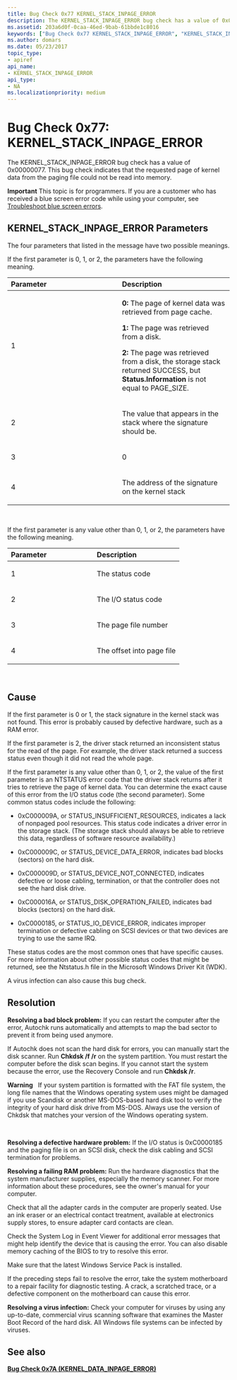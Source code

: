 ```yaml
---
title: Bug Check 0x77 KERNEL_STACK_INPAGE_ERROR
description: The KERNEL_STACK_INPAGE_ERROR bug check has a value of 0x00000077. This bug check indicates that the requested page of kernel data from the paging file could not be read into memory.
ms.assetid: 203a6d0f-0caa-46ed-9bab-61bbde1c8016
keywords: ["Bug Check 0x77 KERNEL_STACK_INPAGE_ERROR", "KERNEL_STACK_INPAGE_ERROR"]
ms.author: domars
ms.date: 05/23/2017
topic_type:
- apiref
api_name:
- KERNEL_STACK_INPAGE_ERROR
api_type:
- NA
ms.localizationpriority: medium
---
```


# Bug Check 0x77: KERNEL\_STACK\_INPAGE\_ERROR


The KERNEL\_STACK\_INPAGE\_ERROR bug check has a value of 0x00000077. This bug check indicates that the requested page of kernel data from the paging file could not be read into memory.

**Important** This topic is for programmers. If you are a customer who has received a blue screen error code while using your computer, see [Troubleshoot blue screen errors](http://windows.microsoft.com/windows-10/troubleshoot-blue-screen-errors).

## KERNEL\_STACK\_INPAGE\_ERROR Parameters


The four parameters that listed in the message have two possible meanings.

If the first parameter is 0, 1, or 2, the parameters have the following meaning.

<table>
<colgroup>
<col width="50%" />
<col width="50%" />
</colgroup>
<thead>
<tr class="header">
<th align="left">Parameter</th>
<th align="left">Description</th>
</tr>
</thead>
<tbody>
<tr class="odd">
<td align="left"><p>1</p></td>
<td align="left"><p><strong>0:</strong> The page of kernel data was retrieved from page cache.</p>
<p><strong>1:</strong> The page was retrieved from a disk.</p>
<p><strong>2:</strong> The page was retrieved from a disk, the storage stack returned SUCCESS, but <strong>Status.Information</strong> is not equal to PAGE_SIZE.</p></td>
</tr>
<tr class="even">
<td align="left"><p>2</p></td>
<td align="left"><p>The value that appears in the stack where the signature should be.</p></td>
</tr>
<tr class="odd">
<td align="left"><p>3</p></td>
<td align="left"><p>0</p></td>
</tr>
<tr class="even">
<td align="left"><p>4</p></td>
<td align="left"><p>The address of the signature on the kernel stack</p></td>
</tr>
</tbody>
</table>

 

If the first parameter is any value other than 0, 1, or 2, the parameters have the following meaning.

<table>
<colgroup>
<col width="50%" />
<col width="50%" />
</colgroup>
<thead>
<tr class="header">
<th align="left">Parameter</th>
<th align="left">Description</th>
</tr>
</thead>
<tbody>
<tr class="odd">
<td align="left"><p>1</p></td>
<td align="left"><p>The status code</p></td>
</tr>
<tr class="even">
<td align="left"><p>2</p></td>
<td align="left"><p>The I/O status code</p></td>
</tr>
<tr class="odd">
<td align="left"><p>3</p></td>
<td align="left"><p>The page file number</p></td>
</tr>
<tr class="even">
<td align="left"><p>4</p></td>
<td align="left"><p>The offset into page file</p></td>
</tr>
</tbody>
</table>

 

Cause
-----

If the first parameter is 0 or 1, the stack signature in the kernel stack was not found. This error is probably caused by defective hardware, such as a RAM error.

If the first parameter is 2, the driver stack returned an inconsistent status for the read of the page. For example, the driver stack returned a success status even though it did not read the whole page.

If the first parameter is any value other than 0, 1, or 2, the value of the first parameter is an NTSTATUS error code that the driver stack returns after it tries to retrieve the page of kernel data. You can determine the exact cause of this error from the I/O status code (the second parameter). Some common status codes include the following:

-   0xC000009A, or STATUS\_INSUFFICIENT\_RESOURCES, indicates a lack of nonpaged pool resources. This status code indicates a driver error in the storage stack. (The storage stack should always be able to retrieve this data, regardless of software resource availability.)

-   0xC000009C, or STATUS\_DEVICE\_DATA\_ERROR, indicates bad blocks (sectors) on the hard disk.

-   0xC000009D, or STATUS\_DEVICE\_NOT\_CONNECTED, indicates defective or loose cabling, termination, or that the controller does not see the hard disk drive.

-   0xC000016A, or STATUS\_DISK\_OPERATION\_FAILED, indicates bad blocks (sectors) on the hard disk.

-   0xC0000185, or STATUS\_IO\_DEVICE\_ERROR, indicates improper termination or defective cabling on SCSI devices or that two devices are trying to use the same IRQ.

These status codes are the most common ones that have specific causes. For more information about other possible status codes that might be returned, see the Ntstatus.h file in the Microsoft Windows Driver Kit (WDK).

A virus infection can also cause this bug check.

Resolution
----------

**Resolving a bad block problem:** If you can restart the computer after the error, Autochk runs automatically and attempts to map the bad sector to prevent it from being used anymore.

If Autochk does not scan the hard disk for errors, you can manually start the disk scanner. Run **Chkdsk /f /r** on the system partition. You must restart the computer before the disk scan begins. If you cannot start the system because the error, use the Recovery Console and run **Chkdsk /r**.

**Warning**   If your system partition is formatted with the FAT file system, the long file names that the Windows operating system uses might be damaged if you use Scandisk or another MS-DOS-based hard disk tool to verify the integrity of your hard disk drive from MS-DOS. Always use the version of Chkdsk that matches your version of the Windows operating system.

 

**Resolving a defective hardware problem:** If the I/O status is 0xC0000185 and the paging file is on an SCSI disk, check the disk cabling and SCSI termination for problems.

**Resolving a failing RAM problem:** Run the hardware diagnostics that the system manufacturer supplies, especially the memory scanner. For more information about these procedures, see the owner's manual for your computer.

Check that all the adapter cards in the computer are properly seated. Use an ink eraser or an electrical contact treatment, available at electronics supply stores, to ensure adapter card contacts are clean.

Check the System Log in Event Viewer for additional error messages that might help identify the device that is causing the error. You can also disable memory caching of the BIOS to try to resolve this error.

Make sure that the latest Windows Service Pack is installed.

If the preceding steps fail to resolve the error, take the system motherboard to a repair facility for diagnostic testing. A crack, a scratched trace, or a defective component on the motherboard can cause this error.

**Resolving a virus infection:** Check your computer for viruses by using any up-to-date, commercial virus scanning software that examines the Master Boot Record of the hard disk. All Windows file systems can be infected by viruses.

## <span id="see_also"></span>See also


[**Bug Check 0x7A (KERNEL\_DATA\_INPAGE\_ERROR)**](bug-check-0x7a--kernel-data-inpage-error.md)

 

 




